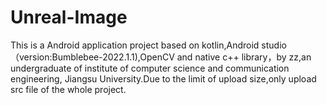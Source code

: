 # Unreal-Image
This is a Android application project based on kotlin,Android studio（version:Bumblebee-2022.1.1),OpenCV and native c++ library，by zz,an undergraduate of institute of computer science and communication engineering, Jiangsu University.Due to the limit of upload size,only upload src file of the whole project.
